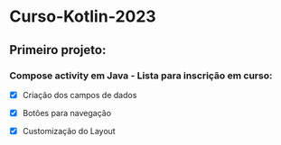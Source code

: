# Curso-Kotlin-2023

## Primeiro projeto:

### Compose activity em Java - Lista para inscrição em curso:

- [x] Criação dos campos de dados
- [x] Botões para navegação
- [x] Customização do Layout

